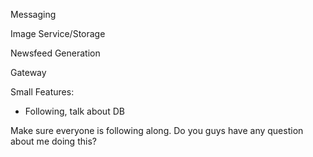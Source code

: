 Messaging

Image Service/Storage

Newsfeed Generation

Gateway




Small Features:
- Following, talk about DB


Make sure everyone is following along.
Do you guys have any question about me doing this?
